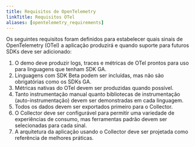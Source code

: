```yaml
---
title: Requisitos de OpenTelemetry
linkTitle: Requisitos OTel
aliases: [opentelemetry_requirements]
---
```


Os seguintes requisitos foram definidos para estabelecer quais sinais de
OpenTelemetry (OTel) a aplicação produzirá e quando suporte para futuros SDKs
deve ser adicionado:

1. O demo deve produzir logs, traces e métricas de OTel prontos para uso para
   linguagens que tenham SDK GA.
2. Linguagens com SDK Beta podem ser incluídas, mas não são obrigatórias como os
   SDKs GA.
3. Métricas nativas do OTel devem ser produzidas quando possível.
4. Tanto instrumentação manual quanto bibliotecas de instrumentação
   (auto-instrumentação) devem ser demonstradas em cada linguagem.
5. Todos os dados devem ser exportados primeiro para o Collector.
6. O Collector deve ser configurável para permitir uma variedade de experiências
   de consumo, mas ferramentas padrão devem ser selecionadas para cada sinal.
7. A arquitetura da aplicação usando o Collector deve ser projetada como
   referência de melhores práticas.
